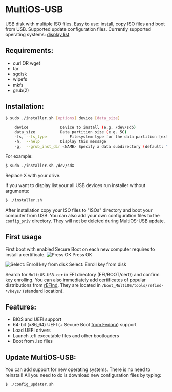 
# MultiOS-USB

USB disk with multiple ISO files. Easy to use: install, copy ISO files and boot from USB.
Supported update configuration files.
Currently supported operating systems: [display list](https://github.com/Mexit/MultiOS-USB/tree/master/config)

## Requirements:

 - curl OR wget
 - tar
 - sgdisk
 - wipefs
 - mkfs
 - grub(2)

## Installation:

```sh
$ sudo ./installer.sh [options] device [data_size]

 	device				Device to install (e.g. /dev/sdb)
 	data_size			Data partition size (e.g. 5G)
 	-fs, --fs_type			Filesystem type for the data partition [ext3|ext4|FAT32|ntfs] (default: "FAT32")
 	-h,  --help			Display this message
 	-g,  --grub_inst_dir <NAME>	Specify a data subdirectory (default: "boot_MultiOS")
```
For example:
```sh
$ sudo ./installer.sh /dev/sdX
```
Replace X with your drive.

If you want to display list your all USB devices run installer without arguments:
```sh
$ ./installer.sh
```
After installation copy your ISO files to "ISOs" directory and boot your computer from USB.
You can also add your own configuration files to the `config_priv` directory. They will not be deleted during MultiOS-USB update.

## First usage

First boot with enabled Secure Boot on each new computer requires to install a certificate.
![Press OK](https://github.com/Mexit/MultiOS-USB/raw/master/docs/Security_Volation.png)
Press OK

![Select: Enroll key from disk](https://github.com/Mexit/MultiOS-USB/raw/master/docs/Enroll_key.png)
Select: Enroll key from disk

Search for `MultiOS-USB.cer` in EFI directory (EFI/BOOT/cert/) and confirm key enrolling.
You can also immediately add certificates of popular distributions from [rEFInd](https://sourceforge.net/projects/refind/). They are located in `/boot_MultiOS/tools/refind-*/keys/` (standard location).

## Features:

- BIOS and UEFI support
- 64-bit (x86_64) UEFI (+ Secure Boot [from Fedora](https://apps.fedoraproject.org/packages/shim-x64)) support
- Load UEFI drivers
- Launch .efi executable files and other bootloaders
- Boot from .iso files

## Update MultiOS-USB:

You can add support for new operating systems. There is no need to reinstall!
All you need to do is download new configuration files by typing:
```sh
$ ./config_updater.sh
```

